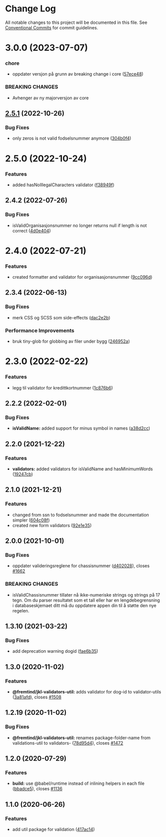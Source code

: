 # Change Log

All notable changes to this project will be documented in this file.
See [Conventional Commits](https://conventionalcommits.org) for commit guidelines.

# 3.0.0 (2023-07-07)

### chore

- oppdater versjon på grunn av breaking change i core ([57ece48](https://github.com/fremtind/jokul/commit/57ece48fa0192fe825b544fdac24cdd56e58d0df))

### BREAKING CHANGES

- Avhenger av ny majorversjon av core

## [2.5.1](https://github.com/fremtind/jokul/compare/@fremtind/jkl-validators-util@2.5.0...@fremtind/jkl-validators-util@2.5.1) (2022-10-26)

### Bug Fixes

-   only zeros is not valid fodselsnummer anymore ([304b0f4](https://github.com/fremtind/jokul/commit/304b0f4bb67f3629736c2da4b8d55a6dd695a5f9))

# 2.5.0 (2022-10-24)

### Features

-   added hasNoIllegalCharacters validator ([f38949f](https://github.com/fremtind/jokul/commit/f38949f81826e9e5370d8ab2cd5385381b37c677))

## 2.4.2 (2022-07-26)

### Bug Fixes

-   isValidOrganisasjonsnummer no longer returns null if length is not correct ([4d0e404](https://github.com/fremtind/jokul/commit/4d0e404c56e647a05f47f50ad77f9bc079c679ef))

# 2.4.0 (2022-07-21)

### Features

-   created formatter and validator for organisasjonsnummer ([9cc096d](https://github.com/fremtind/jokul/commit/9cc096d03acc13de742a670d1837c4cf56a1eb98))

## 2.3.4 (2022-06-13)

### Bug Fixes

-   merk CSS og SCSS som side-effects ([dac2e2b](https://github.com/fremtind/jokul/commit/dac2e2b5f4d1b31485821bf6ad8ec4c7c2769cca))

### Performance Improvements

-   bruk tiny-glob for globbing av filer under bygg ([246952a](https://github.com/fremtind/jokul/commit/246952ae75afe20bcf0d007a0a068b76b114f9a6))

# 2.3.0 (2022-02-22)

### Features

-   legg til validator for kredittkortnummer ([1c876b6](https://github.com/fremtind/jokul/commit/1c876b60bea04337616a83b5c206616af9a7eccb))

## 2.2.2 (2022-02-01)

### Bug Fixes

-   **isValidName:** added support for minus symbol in names ([a38d2cc](https://github.com/fremtind/jokul/commit/a38d2cc1cbbe0daa15780890a315a0cf5eabbb60))

## 2.2.0 (2021-12-22)

### Features

-   **validators:** added validators for isValidName and hasMinimumWords ([19247cb](https://github.com/fremtind/jokul/commit/19247cbb412a18a0de0d722ebc136d1904e48fee))

## 2.1.0 (2021-12-21)

### Features

-   changed from ssn to fodselsnummer and made the documentation simpler ([604c08f](https://github.com/fremtind/jokul/commit/604c08f77d54ccbbc3029650cb9de3af91bbbcbc))
-   created new form validators ([92e1e35](https://github.com/fremtind/jokul/commit/92e1e35b129dc22f0e93b7290092374323e57aa2))

## 2.0.0 (2021-10-01)

### Bug Fixes

-   oppdater valideringsreglene for chassisnummer ([d402028](https://github.com/fremtind/jokul/commit/d402028436033925f456f4a7d0775592a1a7aec8)), closes [#1662](https://github.com/fremtind/jokul/issues/1662)

### BREAKING CHANGES

-   isValidChassisnummer tillater nå ikke-numeriske strings og strings på 17 tegn. Om du parser
    resultatet som et tall eller har en lengdebegrensning i databaseskjemaet ditt må du oppdatere
    appen din til å støtte den nye regelen.

## 1.3.10 (2021-03-22)

### Bug Fixes

-   add deprecation warning dogid ([fae6b35](https://github.com/fremtind/jokul/commit/fae6b353ecd4859d446438ea0d4dbb09ef447e6c))

## 1.3.0 (2020-11-02)

### Features

-   **@fremtind/jkl-validators-util:** adds validator for dog-id to validator-utils ([3a81afd](https://github.com/fremtind/jokul/commit/3a81afdfa9f095fac59ca51f02ff3b2fcd8d2ded)), closes [#1508](https://github.com/fremtind/jokul/issues/1508)

## 1.2.19 (2020-11-02)

### Bug Fixes

-   **@fremtind/jkl-validators-util:** renames package-folder-name from validations-util to validators- ([78d95d4](https://github.com/fremtind/jokul/commit/78d95d4f05e0ad14f406fdf0d8b5183f8d573b93)), closes [#1472](https://github.com/fremtind/jokul/issues/1472)

## 1.2.0 (2020-07-29)

### Features

-   **build:** use @babel/runtime instead of inlining helpers in each file ([bbadce5](https://github.com/fremtind/jokul/commit/bbadce52ba4da5d540b479b07273332587bed436)), closes [#1136](https://github.com/fremtind/jokul/issues/1136)

## 1.1.0 (2020-06-26)

### Features

-   add util package for validation ([417ac14](https://github.com/fremtind/jokul/commit/417ac145a3c021f3b5f9e5fc2824ce4021e55e21))
